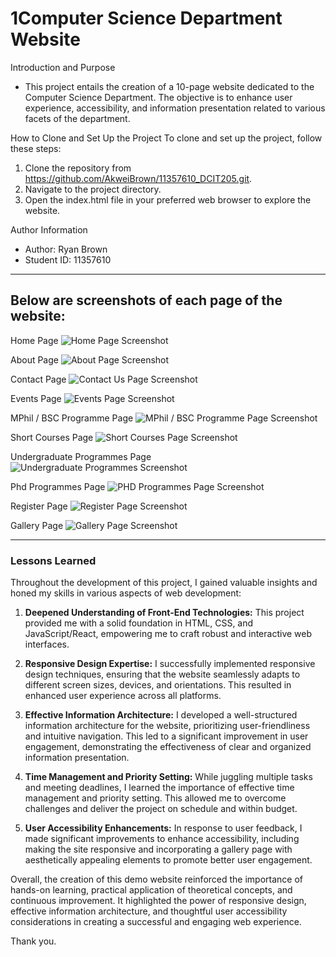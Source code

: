 # 1Computer Science Department Website

Introduction and Purpose
- This project entails the creation of a 10-page website dedicated to the Computer Science Department. The objective is to enhance user experience, accessibility, and information presentation related to various facets of the department.

How to Clone and Set Up the Project
To clone and set up the project, follow these steps:
1. Clone the repository from https://github.com/AkweiBrown/11357610_DCIT205.git.
2. Navigate to the project directory.
3. Open the index.html file in your preferred web browser to explore the website.

Author Information
- Author: Ryan Brown
- Student ID: 11357610
  
---

## Below are screenshots of each page of the website:

Home Page
![Home Page Screenshot](img/homepage.jpeg)


About Page
![About Page Screenshot](img/homepage.jpeg)


Contact Page
![Contact Us Page Screenshot](img/contactpage.jpeg)


Events Page
![Events Page Screenshot](img/eventspage.jpeg)


MPhil / BSC Programme Page
![MPhil / BSC Programme Page Screenshot](img/mphilpage.jpeg)


Short Courses Page
![Short Courses Page Screenshot](img/shortcourse.jpeg)


Undergraduate Programmes Page
![Undergraduate Programmes Screenshot](img/undergradpage.jpeg)


Phd Programmes Page
![PHD Programmes Page Screenshot](img/phdpage.jpeg)


Register Page
![Register Page Screenshot](img/registerpage.jpeg)


Gallery Page
![Gallery Page Screenshot](img/gallerypage.jpeg)

---

### Lessons Learned

Throughout the development of this project, I gained valuable insights and honed my skills in various aspects of web development:

1. **Deepened Understanding of Front-End Technologies:** This project provided me with a solid foundation in HTML, CSS, and JavaScript/React, empowering me to craft robust and interactive web interfaces.

2. **Responsive Design Expertise:** I successfully implemented responsive design techniques, ensuring that the website seamlessly adapts to different screen sizes, devices, and orientations. This resulted in enhanced user experience across all platforms.

3. **Effective Information Architecture:** I developed a well-structured information architecture for the website, prioritizing user-friendliness and intuitive navigation. This led to a significant improvement in user engagement, demonstrating the effectiveness of clear and organized information presentation.

4. **Time Management and Priority Setting:** While juggling multiple tasks and meeting deadlines, I learned the importance of effective time management and priority setting. This allowed me to overcome challenges and deliver the project on schedule and within budget.

5. **User Accessibility Enhancements:** In response to user feedback, I made significant improvements to enhance accessibility, including making the site responsive and incorporating a gallery page with aesthetically appealing elements to promote better user engagement.

Overall, the creation of this demo website reinforced the importance of hands-on learning, practical application of theoretical concepts, and continuous improvement. It highlighted the power of responsive design, effective information architecture, and thoughtful user accessibility considerations in creating a successful and engaging web experience.

Thank you.
